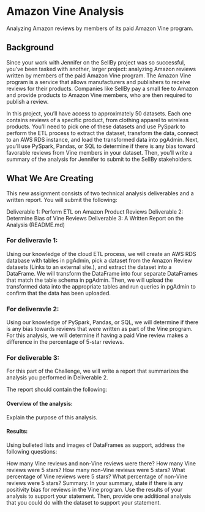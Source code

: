 # Amazon Vine Analysis
Analyzing Amazon reviews by members of its paid Amazon Vine program.

## Background
Since your work with Jennifer on the SellBy project was so successful, you’ve been tasked with another, larger project: analyzing Amazon reviews written by members of the paid Amazon Vine program. The Amazon Vine program is a service that allows manufacturers and publishers to receive reviews for their products. Companies like SellBy pay a small fee to Amazon and provide products to Amazon Vine members, who are then required to publish a review.

In this project, you’ll have access to approximately 50 datasets. Each one contains reviews of a specific product, from clothing apparel to wireless products. You’ll need to pick one of these datasets and use PySpark to perform the ETL process to extract the dataset, transform the data, connect to an AWS RDS instance, and load the transformed data into pgAdmin. Next, you’ll use PySpark, Pandas, or SQL to determine if there is any bias toward favorable reviews from Vine members in your dataset. Then, you’ll write a summary of the analysis for Jennifer to submit to the SellBy stakeholders.

## What We Are Creating
This new assignment consists of two technical analysis deliverables and a written report. You will submit the following:

  Deliverable 1: Perform ETL on Amazon Product Reviews
  Deliverable 2: Determine Bias of Vine Reviews
  Deliverable 3: A Written Report on the Analysis (README.md)
  
### For deliveravle 1:
  Using our knowledge of the cloud ETL process, we will create an AWS RDS database with tables in pgAdmin, pick a dataset from the Amazon Review datasets (Links to an external site.), and extract the dataset into a DataFrame. We will transform the DataFrame into four separate DataFrames that match the table schema in pgAdmin. Then, we will upload the transformed data into the appropriate tables and run queries in pgAdmin to confirm that the data has been uploaded.
  
### For deliveravle 2:
Using our knowledge of PySpark, Pandas, or SQL, we will determine if there is any bias towards reviews that were written as part of the Vine program. For this analysis, we will determine if having a paid Vine review makes a difference in the percentage of 5-star reviews.

### For deliverable 3:
For this part of the Challenge, we will write a report that summarizes the analysis you performed in Deliverable 2.

The report should contain the following:

#### Overview of the analysis: 
Explain the purpose of this analysis.

#### Results: 
Using bulleted lists and images of DataFrames as support, address the following questions:

How many Vine reviews and non-Vine reviews were there?
How many Vine reviews were 5 stars? How many non-Vine reviews were 5 stars?
What percentage of Vine reviews were 5 stars? What percentage of non-Vine reviews were 5 stars?
Summary: In your summary, state if there is any positivity bias for reviews in the Vine program. Use the results of your analysis to support your statement. Then, provide one additional analysis that you could do with the dataset to support your statement.
